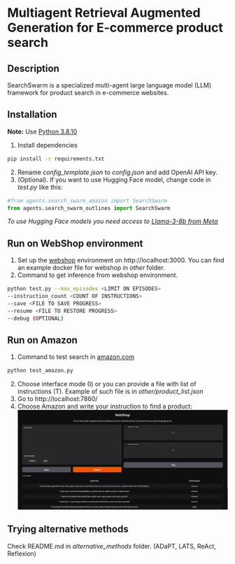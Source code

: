 # Multiagent Retrieval Augmented Generation for E-commerce product search
## Description
SearchSwarm is a specialized multi-agent large language model (LLM) framework for product search in e-commerce websites.
## Installation
**Note:** Use [Python 3.8.10](https://www.python.org/downloads/release/python-3810/)
1. Install dependencies
```bash
pip install -r requirements.txt
```
2. Rename *config_template.json* to *config.json* and add OpenAI API key.
3. (Optional). If you want to use Hugging Face model, change code in *test.py* like this:
```python
#from agents.search_swarm_amazon import SearchSwarm
from agents.search_swarm_outlines import SearchSwarm
```
*To use Hugging Face models you need access to [Llama-3-8b from Meta](https://huggingface.co/meta-llama/Meta-Llama-3-8B)*
## Run on WebShop environment
1. Set up the [webshop](https://github.com/princeton-nlp/WebShop) environment on http://localhost:3000. You can find an example docker file for webshop in *other* folder.
2. Command to get inference from webshop environment.
```bash
python test.py --max_episodes <LIMIT ON EPISODES>
--instruction_count <COUNT OF INSTRUCTIONS>
--save <FILE TO SAVE PROGRESS>
--resume <FILE TO RESTORE PROGRESS>
--debug (OPTIONAL)
```

## Run on Amazon
1. Command to test search in [amazon.com](https://www.amazon.com/)
```bash
python test_amazon.py
```
2. Choose interface mode (I) or you can provide a file with list of instructions (T). Example of such file is in *other/product_list.json* 
3. Go to http://localhost:7860/
4. Choose Amazon and write your instruction to find a product:
![img](other/demostration.png)
## Trying alternative methods
Check README.md in *alternative_methods* folder. (ADaPT, LATS, ReAct, Reflexion)